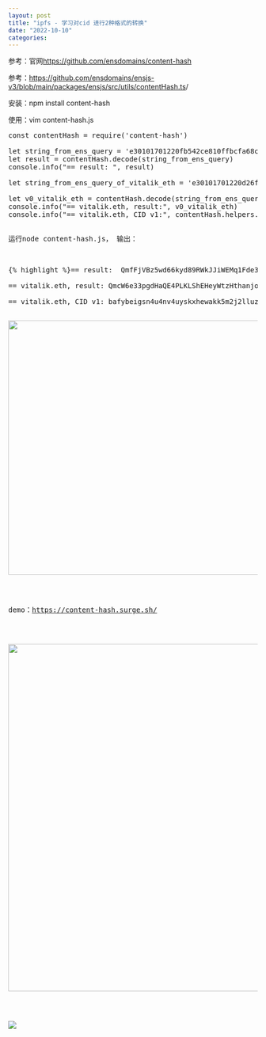```yaml
---
layout: post
title: "ipfs - 学习对cid 进行2种格式的转换"
date: "2022-10-10"
categories: 
---
```

<p>参考：官网<a href="https://github.com/ensdomains/content-hash">https://github.com/ensdomains/content-hash</a></p>

<p>参考：<a href="https://github.com/ensdomains/ensjs-v3/blob/main/packages/ensjs/src/utils/contentHash.ts">https://github.com/ensdomains/ensjs-v3/blob/main/packages/ensjs/src/utils/contentHash.ts</a>/</p>

<p>安装：npm install content-hash</p>

<p>使用：vim content-hash.js</p>

<pre class="hljs coffeescript">
<span class="hljs-reserved">const</span> contentHash = <span class="hljs-built_in">require</span>(<span class="hljs-string">&#39;content-hash&#39;</span>)

<span class="hljs-reserved">let</span> string_from_ens_query = <span class="hljs-string">&#39;e30101701220fb542ce810ffbcfa68c8a64c7825a8408148822051ab959d448553d09c27df25&#39;</span>
<span class="hljs-reserved">let</span> result = contentHash.decode(string_from_ens_query)
<span class="hljs-built_in">console</span>.info(<span class="hljs-string">&quot;== result: &quot;</span>, result)

<span class="hljs-reserved">let</span> string_from_ens_query_of_vitalik_eth = <span class="hljs-string">&#39;e30101701220d26f29c6d794c4957392c052bacd274b5d32790640c3ffec9fed0c32d8deccf9&#39;</span>

<span class="hljs-reserved">let</span> v0_vitalik_eth = contentHash.decode(string_from_ens_query_of_vitalik_eth)
<span class="hljs-built_in">console</span>.info(<span class="hljs-string">&quot;== vitalik.eth, result:&quot;</span>, v0_vitalik_eth)
<span class="hljs-built_in">console</span>.info(<span class="hljs-string">&quot;== vitalik.eth, CID v1:&quot;</span>, contentHash.helpers.cidV0ToV1Base32(v0_vitalik_eth)){% endhighlight %}

<p>运行node content-hash.js， 输出：</p>

{% highlight %}== result:&nbsp; QmfFjVBz5wd66kyd89RWkJJiWEMq1Fde3XGN9MBfx47Btp<br />
== vitalik.eth, result: QmcW6e33pgdHaQE4PLKLShEHeyWtzHthanjoyRhaRy9bdA<br />
== vitalik.eth, CID v1: bafybeigsn4u4nv4uyskxhewakk5m2j2lluzhsbsayp76zh7nbqznrxwm7e{% endhighlight %}

<p><img height="514" src="/uploads/ckeditor/pictures/558/image-20221010105505-1.png" width="1920" /></p>

<p>demo：<a href="https://content-hash.surge.sh/">https://content-hash.surge.sh/</a></p>

<p><img height="702" src="/uploads/ckeditor/pictures/559/image-20221010105619-2.png" width="792" /></p>

<p><img src="https://files.sweetysoft.com/blog_images/from_paste_20220919_083032.png" /></p>

